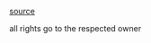 <a href="https://www.photondesigner.com/articles/submit-async-django-form-with-htmx">source</a>

all rights go to the respected owner
